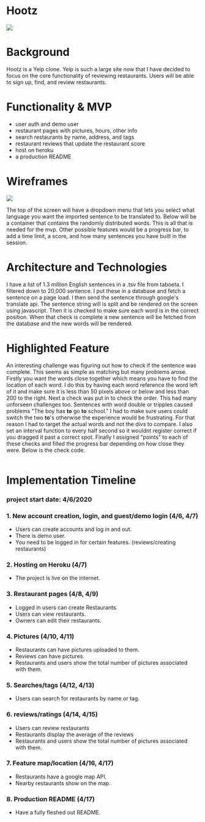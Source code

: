 # Hootz

![](wright.gif)

# Background

Hootz is a Yelp clone. Yelp is such a large site now that I have decided to focus on the core functionality of reviewing restaurants. Users will be able to sign up, find, and review restaurants. 

# Functionality & MVP

- user auth and demo user
- restaurant pages with pictures, hours, other info
- search restaurants by name, address, and tags
- restaurant reviews that update the restaurant score
- host on heroku
- a production README

# Wireframes

![](wireframe.png)

The top of the screen will have a dropdown menu that lets you select what language you want the imported sentence to be translated to. Below will be a container that contains the randomly distributed words. This is all that is needed for the mvp. Other possible features would be a progress bar, to add a time limit, a score, and how many sentences you have built in the session. 

# Architecture and Technologies

I have a list of 1.3 million English sentences in a .tsv file from taboeta. I filtered down to 20,000 sentence. I put these in a database and fetch a sentence on a page load. I then send the sentence through google's translate api. The sentence string will is split and be rendered on the screen using javascript. Then it is checked to make sure each word is in the correct position. When that check is complete a new sentence will be fetched from the database and the new words will be rendered.

# Highlighted Feature

An interesting challenge was figuring out how to check if the sentence was complete. This seems as simple as matching but many problems arose. Firstly you want the words close together which means you have to find the location of each word. I do this by having each word reference the word left of it and make sure it is less than 50 pixels above or below and less than 200 to the right. Next a check was put in to check the order. This had many unforseen challenges too. Sentences with word double or tripples caused problems "The boy has **to** go **to** school." I had to make sure users could switch the two **to**'s otherwise the experience would be frustrating. For that reason I had to target the actual words and not the divs to compare. I also set an interval function to every half second so it wouldnt register correct if you dragged it past a correct spot. Finally I assigned "points" to each of these checks and filled the progress bar depending on how close they were. Below is the check code. 

```js

```

# Implementation Timeline

### project start date: 4/6/2020
### 1. New account creation, login, and guest/demo login (4/6, 4/7)
- Users can create accounts and log in and out.
- There is demo user.
- You need to be logged in for certain features. (reviews/creating restaurants)
### 2. Hosting on Heroku (4/7)
- The project is live on the internet.
### 3. Restaurant pages (4/8, 4/9)
- Logged in users can create Restaurants.
- Users can view restaurants.
- Owners can edit their restaurants.
### 4. Pictures (4/10, 4/11)
- Restaurants can have pictures uploaded to them.
- Reviews can have pictures.
- Restaurants and users show the total number of pictures associated with them.
### 5. Searches/tags (4/12, 4/13)
- Users can search for restaurants by name or tag.
### 6. reviews/ratings (4/14, 4/15)
- Users can review restaurants
- Restaurants display the average of the reviews
- Restaurants and users show the total number of pictures associated with them.
### 7. Feature map/location (4/16, 4/17)
- Restaurants have a google map API.
- Nearby restaurants show on the map.
### 8. Production README (4/17)
- Have a fully fleshed out README.